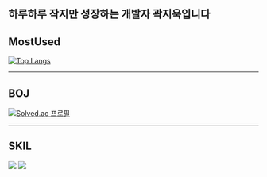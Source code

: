 ## 하루하루 작지만 성장하는 개발자 곽지욱입니다

## MostUsed

[![Top Langs](https://github-readme-stats.vercel.app/api/top-langs/?username=gawgjiug)](https://github.com/anuraghazra/github-readme-stats)

---

## BOJ

[![Solved.ac
프로필](http://mazassumnida.wtf/api/v2/generate_badge?boj=kwjo0228)](https://solved.ac/profile/kwjo0228)





---


## SKIL

![](https://img.shields.io/badge/Markdown-000000?style=for-the-badge&logo=markdown&logoColor=white)
![](https://img.shields.io/badge/Java-ED8B00?style=for-the-badge&logo=openjdk&logoColor=white)

